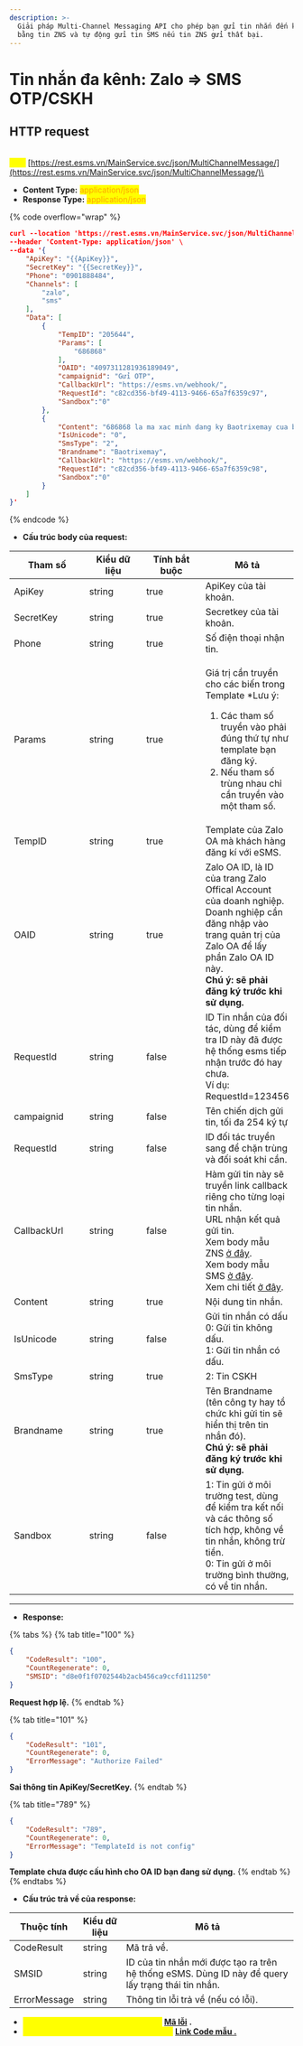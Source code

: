 ```yaml
---
description: >-
  Giải pháp Multi-Channel Messaging API cho phép bạn gửi tin nhắn đến khách hàng
  bằng tin ZNS và tự động gửi tin SMS nếu tin ZNS gửi thất bại.
---
```


# Tin nhắn đa kênh: Zalo => SMS OTP/CSKH

## HTTP request

\
<mark style="color:yellow;">**`POST`**</mark> [https://rest.esms.vn/MainService.svc/json/MultiChannelMessage/](https://rest.esms.vn/MainService.svc/json/MultiChannelMessage/)\


* **Content Type:** <mark style="color:orange;">application/json</mark>
* **Response Type:** <mark style="color:orange;">application/json</mark>

{% code overflow="wrap" %}
```json
curl --location 'https://rest.esms.vn/MainService.svc/json/MultiChannelMessage/' \
--header 'Content-Type: application/json' \
--data '{
    "ApiKey": "{{ApiKey}}",
    "SecretKey": "{{SecretKey}}",
    "Phone": "0901888484",
    "Channels": [
        "zalo",
        "sms"
    ],
    "Data": [
        {
            "TempID": "205644",
            "Params": [
                "686868"
            ],
            "OAID": "4097311281936189049",
            "campaignid": "Gửi OTP",
            "CallbackUrl": "https://esms.vn/webhook/",
            "RequestId": "c82cd356-bf49-4113-9466-65a7f6359c97",
            "Sandbox":"0"
        },
        {
            "Content": "686868 la ma xac minh dang ky Baotrixemay cua ban",
            "IsUnicode": "0",
            "SmsType": "2",
            "Brandname": "Baotrixemay",
            "CallbackUrl": "https://esms.vn/webhook/",
            "RequestId": "c82cd356-bf49-4113-9466-65a7f6359c98",
            "Sandbox":"0"
        }
    ]
}'
```
{% endcode %}

* **Cấu trúc body của request:**

<table><thead><tr><th width="152">Tham số</th><th width="135">Kiểu dữ liệu</th><th width="147" data-type="checkbox">Tính bắt buộc</th><th>Mô tả</th></tr></thead><tbody><tr><td>ApiKey </td><td>string</td><td>true</td><td>ApiKey của tài khoản.</td></tr><tr><td>SecretKey</td><td>string</td><td>true</td><td>Secretkey của tài khoản.</td></tr><tr><td>Phone</td><td>string</td><td>true</td><td>Số điện thoại nhận tin.</td></tr><tr><td>Params</td><td>string</td><td>true</td><td><p></p><p>Giá trị cần truyền cho các biến trong Template *Lưu ý:</p><ol><li>Các tham số truyền vào phải đúng thứ tự như template bạn đăng ký.</li><li>Nếu tham số trùng nhau chỉ cần truyền vào một tham số.</li></ol></td></tr><tr><td>TempID</td><td>string</td><td>true</td><td>Template của Zalo OA mà khách hàng đăng kí với eSMS.</td></tr><tr><td>OAID</td><td>string</td><td>true</td><td>Zalo OA ID, là ID của trang Zalo Offical Account của doanh nghiệp. Doanh nghiệp cần đăng nhập vào trang quản trị của Zalo OA để lấy phần Zalo OA ID này. <br><strong>Chú ý: sẽ phải đăng ký trước khi sử dụng.</strong></td></tr><tr><td>RequestId</td><td>string</td><td>false</td><td>ID Tin nhắn của đối tác, dùng để kiểm tra ID này đã được hệ thống esms tiếp nhận trước đó hay chưa. <br>Ví dụ: RequestId=123456</td></tr><tr><td>campaignid</td><td>string</td><td>false</td><td>Tên chiến dịch gửi tin, tối đa 254 ký tự</td></tr><tr><td>RequestId</td><td>string</td><td>false</td><td>ID đối tác truyền sang để chặn trùng và đối soát khi cần.</td></tr><tr><td>CallbackUrl</td><td>string</td><td>false</td><td>Hàm gửi tin này sẽ truyền link callback riêng cho từng loại tin nhắn. <br>URL nhận kết quả gửi tin. <br>Xem body mẫu ZNS <a href="https://samplefordevelopers.esms.vn/#b98ca55e-3001-4446-b5bb-a4ab86127b0b">ở đây</a>. <br>Xem body mẫu SMS <a href="https://samplefordevelopers.esms.vn/#20f85e1f-3d9e-4ff4-bc4f-8d9c9edbc88a">ở đây</a>.<br>Xem chi tiết <a href="https://developers-v2.esms.vn/esms-api/callback-url">ở đây</a>.</td></tr><tr><td>Content</td><td>string</td><td>true</td><td>Nội dung tin nhắn.</td></tr><tr><td>IsUnicode</td><td>string</td><td>false</td><td>Gửi tin nhắn có dấu<br>0: Gửi tin không dấu.<br>1: Gửi tin nhắn có dấu.</td></tr><tr><td>SmsType </td><td>string</td><td>true</td><td>2: Tin CSKH</td></tr><tr><td>Brandname</td><td>string</td><td>true</td><td>Tên Brandname (tên công ty hay tổ chức khi gửi tin sẽ hiển thị trên tin nhắn đó). <br><strong>Chú ý: sẽ phải đăng ký trước khi sử dụng.</strong></td></tr><tr><td>Sandbox</td><td>string</td><td>false</td><td>1: Tin gửi ở môi trường test, dùng để kiểm tra kết nối và các thông số tích hợp, không về tin nhắn, không trừ tiền.<br>0: Tin gửi ở môi trường bình thường, có về tin nhắn.</td></tr></tbody></table>

***

* **Response:**

{% tabs %}
{% tab title="100" %}
```json
{
    "CodeResult": "100",
    "CountRegenerate": 0,
    "SMSID": "d8e0f1f0702544b2acb456ca9ccfd111250"
}
```

**Request hợp lệ.**
{% endtab %}

{% tab title="101" %}
```json
{
    "CodeResult": "101",
    "CountRegenerate": 0,
    "ErrorMessage": "Authorize Failed"
}
```

**Sai thông tin ApiKey/SecretKey.**
{% endtab %}

{% tab title="789" %}
```json
{
    "CodeResult": "789",
    "CountRegenerate": 0,
    "ErrorMessage": "TemplateId is not config"
}
```

**Template chưa được cấu hình cho OA ID bạn đang sử dụng.**
{% endtab %}
{% endtabs %}

* **Cấu trúc trả về của response:**

| Thuộc tính   | Kiểu dữ liệu | Mô tả                                                                                             |
| ------------ | ------------ | ------------------------------------------------------------------------------------------------- |
| CodeResult   | string       | Mã trả về.                                                                                        |
| SMSID        | string       | ID của tin nhắn mới được tạo ra trên hệ thống eSMS. Dùng ID này để query lấy trạng thái tin nhắn. |
| ErrorMessage | string       | Thông tin lỗi trả về (nếu có lỗi).                                                                |

* _<mark style="color:yellow;">**Thông tin chi tiết mã lỗi xem ở bảng:**</mark>_ [**Mã lỗi**](../bang-ma-loi.md) **.**
* _<mark style="color:yellow;">**Lấy code mẫu của các ngôn ngữ ở link:**</mark>_ [**Link Code mẫu .**](https://samplefordevelopers.esms.vn/#621e424e-1e47-4215-8d8a-21ef56f017b9)
